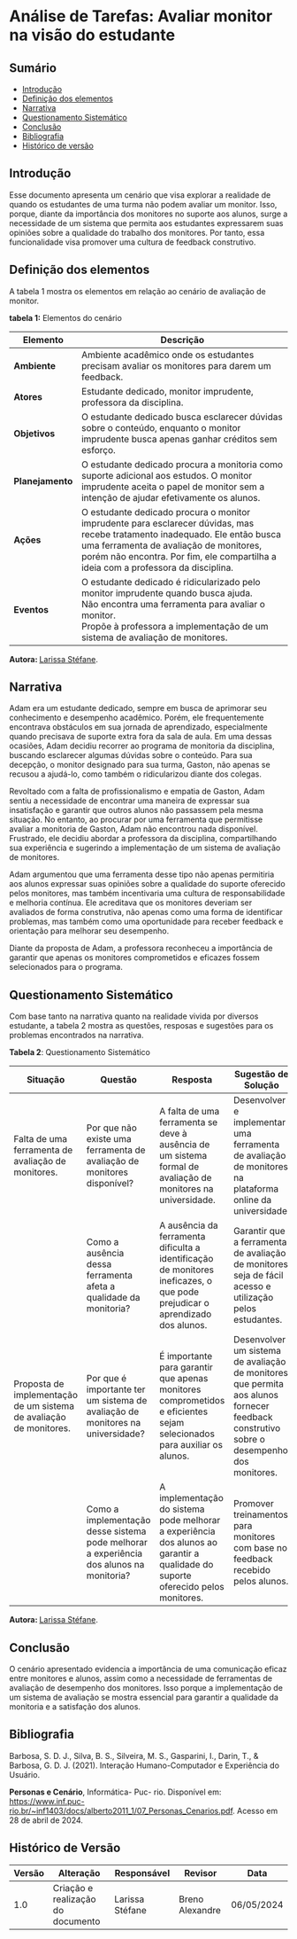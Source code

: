 # Análise de Tarefas: Avaliar monitor na visão do estudante

## Sumário
* [Introdução](#Introdução)
* [Definição dos elementos](#Definição-dos-elementos)
* [Narrativa](#Narrativa)
* [Questionamento Sistemático](#Questionamento-Sistemático)
* [Conclusão](#Conclusão)
* [Bibliografia](#Bibliografia)
* [Histórico de versão](#Histórico-de-versão)
  
## Introdução

Esse documento apresenta um cenário que visa explorar a realidade de quando os estudantes de uma turma não podem avaliar um monitor. Isso, porque, diante da importância dos monitores no suporte aos alunos, surge a necessidade de um sistema que permita aos estudantes expressarem suas opiniões sobre a qualidade do trabalho dos monitores. Por tanto, essa funcionalidade visa promover uma cultura de feedback construtivo.

## Definição dos elementos

A tabela 1 mostra os elementos em relação ao cenário de avaliação de monitor.

**tabela 1:** Elementos do cenário

| Elemento       | Descrição                                                                                                                                                       |
| -------------- | ---------------------------------------------------------------------------------------------------------------------------------------------------------------- |
| **Ambiente**   | Ambiente acadêmico onde os estudantes precisam avaliar os monitores para darem um feedback.                                               |
| **Atores**     | Estudante dedicado, monitor imprudente, professora da disciplina.                                                                                    |
| **Objetivos**  | O estudante dedicado busca esclarecer dúvidas sobre o conteúdo, enquanto o monitor imprudente busca apenas ganhar créditos sem esforço. |
| **Planejamento** | O estudante dedicado procura a monitoria como suporte adicional aos estudos. O monitor imprudente aceita o papel de monitor sem a intenção de ajudar efetivamente os alunos. |
| **Ações**      | O estudante dedicado procura o monitor imprudente para esclarecer dúvidas, mas recebe tratamento inadequado. Ele então busca uma ferramenta de avaliação de monitores, porém não encontra. Por fim, ele compartilha a ideia com a professora da disciplina.    |
| **Eventos**    | O estudante dedicado é ridicularizado pelo monitor imprudente quando busca ajuda. <br> Não encontra uma ferramenta para avaliar o monitor. <br> Propõe à professora a implementação de um sistema de avaliação de monitores.             |

<b> Autora: </b> <a href="https://github.com/SkywalkerSupreme">Larissa Stéfane</a>.

## Narrativa


Adam era um estudante dedicado, sempre em busca de aprimorar seu conhecimento e desempenho acadêmico. Porém, ele frequentemente encontrava obstáculos em sua jornada de aprendizado, especialmente quando precisava de suporte extra fora da sala de aula. Em uma dessas ocasiões, Adam decidiu recorrer ao programa de monitoria da disciplina, buscando esclarecer algumas dúvidas sobre o conteúdo. Para sua decepção, o monitor designado para sua turma, Gaston, não apenas se recusou a ajudá-lo, como também o ridicularizou diante dos colegas.

Revoltado com a falta de profissionalismo e empatia de Gaston, Adam sentiu a necessidade de encontrar uma maneira de expressar sua insatisfação e garantir que outros alunos não passassem pela mesma situação. No entanto, ao procurar por uma ferramenta que permitisse avaliar a monitoria de Gaston, Adam não encontrou nada disponível. Frustrado, ele decidiu abordar a professora da disciplina, compartilhando sua experiência e sugerindo a implementação de um sistema de avaliação de monitores.

Adam argumentou que uma ferramenta desse tipo não apenas permitiria aos alunos expressar suas opiniões sobre a qualidade do suporte oferecido pelos monitores, mas também incentivaria uma cultura de responsabilidade e melhoria contínua. Ele acreditava que os monitores deveriam ser avaliados de forma construtiva, não apenas como uma forma de identificar problemas, mas também como uma oportunidade para receber feedback e orientação para melhorar seu desempenho.

Diante da proposta de Adam, a professora reconheceu a importância de garantir que apenas os monitores comprometidos e eficazes fossem selecionados para o programa.


## Questionamento Sistemático

Com base tanto na narrativa quanto na realidade vivida por diversos estudante, a tabela 2 mostra as questões, resposas e sugestões para os problemas encontrados na narrativa.

**Tabela 2**: Questionamento Sistemático

| Situação                                                                                             | Questão                                                                                                         | Resposta                                                                                                          | Sugestão de Solução                                                                                                         |
|------------------------------------------------------------------------------------------------------|----------------------------------------------------------------------------------------------------------------|-------------------------------------------------------------------------------------------------------------------|-----------------------------------------------------------------------------------------------------------------------------|
| Falta de uma ferramenta de avaliação de monitores.                                                  | Por que não existe uma ferramenta de avaliação de monitores disponível?                                       | A falta de uma ferramenta se deve à ausência de um sistema formal de avaliação de monitores na universidade.    | Desenvolver e implementar uma ferramenta de avaliação de monitores na plataforma online da universidade.                       |
|                                                                                                      | Como a ausência dessa ferramenta afeta a qualidade da monitoria?                                              | A ausência da ferramenta dificulta a identificação de monitores ineficazes, o que pode prejudicar o aprendizado dos alunos. | Garantir que a ferramenta de avaliação de monitores seja de fácil acesso e utilização pelos estudantes.                     |
| Proposta de implementação de um sistema de avaliação de monitores.                                  | Por que é importante ter um sistema de avaliação de monitores na universidade?                                  | É importante para garantir que apenas monitores comprometidos e eficientes sejam selecionados para auxiliar os alunos. | Desenvolver um sistema de avaliação de monitores que permita aos alunos fornecer feedback construtivo sobre o desempenho dos monitores. |
|                                                                                                      | Como a implementação desse sistema pode melhorar a experiência dos alunos na monitoria?                         | A implementação do sistema pode melhorar a experiência dos alunos ao garantir a qualidade do suporte oferecido pelos monitores. | Promover treinamentos para monitores com base no feedback recebido pelos alunos.                                            |

<b> Autora: </b> <a href="https://github.com/SkywalkerSupreme">Larissa Stéfane</a>.

## Conclusão

O cenário apresentado evidencia a importância de uma comunicação eficaz entre monitores e alunos, assim como a necessidade de ferramentas de avaliação de desempenho dos monitores. Isso porque a implementação de um sistema de avaliação se mostra essencial para garantir a qualidade da monitoria e a satisfação dos alunos.

## Bibliografia

Barbosa, S. D. J., Silva, B. S., Silveira, M. S., Gasparini, I., Darin, T., & Barbosa, G. D. J. (2021). Interação Humano-Computador e Experiência do Usuário.

**Personas e Cenário**, Informática- Puc- rio. Disponível em: <https://www.inf.puc-rio.br/~inf1403/docs/alberto2011_1/07_Personas_Cenarios.pdf>. Acesso em 28 de abril de 2024.

## Histórico de Versão

| Versão | Alteração | Responsável | Revisor | Data |
| - | - | - | - | - |
| 1.0 | Criação e realização do documento | Larissa Stéfane | Breno Alexandre | 06/05/2024 |
